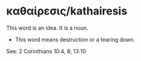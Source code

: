 # καθαίρεσις/kathairesis
This word is an idea. It is a noun.

* This word means destruction or a tearing down.

See: 2 Corinthians 10:4, 8; 13:10
